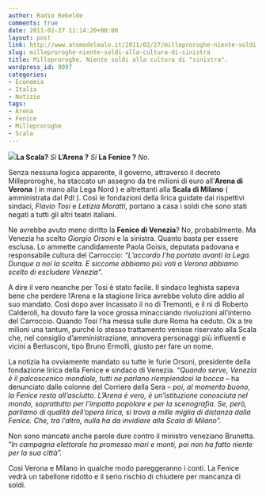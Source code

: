 ```yaml
---
author: Radio Rebelde
comments: true
date: 2011-02-27 11:14:20+00:00
layout: post
link: http://www.atomodelmale.it/2011/02/27/milleproroghe-niente-soldi-alla-cultura-di-sinistra/
slug: milleproroghe-niente-soldi-alla-cultura-di-sinistra
title: Milleproroghe. Niente soldi alla cultura di "sinistra".
wordpress_id: 9097
categories:
- Economia
- Italia
- Notizie
tags:
- Arena
- Fenice
- Milleproroghe
- Scala
---
```


**[![](http://www.atomodelmale.it/wp-content/uploads/2011/02/teatro-Fenice-300x201.jpg)](http://www.atomodelmale.it/wp-content/uploads/2011/02/teatro-Fenice.jpg)La Scala?** _Sì_ **L’Arena ?** _Sì_ **La Fenice ?** _No_.

Senza nessuna logica apparente, il governo, attraverso il decreto Milleproroghe, ha staccato un assegno da tre milioni di euro all’**Arena di Verona** ( in mano alla Lega  Nord ) e altrettanti alla **Scala di Milano** ( amministrata dal Pdl ). Così le fondazioni della lirica guidate dai rispettivi sindaci, _Flavio Tosi_ e _Letizia Moratti_, portano a casa i soldi che sono stati negati a tutti gli altri teatri italiani.

Ne avrebbe avuto meno diritto la **Fenice di Venezia**? No, probabilmente. Ma Venezia ha scelto _Giorgio Orsoni_ e la sinistra. Quanto basta per essere esclusa. Lo ammette candidamente Paola Goisis, deputata padovana e responsabile cultura del Carroccio: _“L’accordo l’ha portato avanti la Lega. Dunque a noi la scelta. E siccome abbiamo più voti a Verona abbiamo scelto di escludere Venezia”._



A dire il vero neanche per Tosi è stato facile. Il sindaco leghista sapeva bene che perdere l’Arena e la stagione lirica avrebbe voluto dire addio al suo mandato. Così dopo aver incassato il no di Tremonti, e il ni di  Roberto Calderoli, ha dovuto fare la voce grossa minacciando rivoluzioni all’interno del  Carroccio. Quando Tosi l’ha messa sulle dure Roma ha ceduto. Ok a tre milioni una tantum, purché lo stesso trattamento venisse riservato alla Scala che, nel consiglio d’amministrazione, annovera personaggi più influenti e vicini a Berlusconi, tipo Bruno Ermolli, giusto per fare un nome.

La notizia ha ovviamente mandato su tutte le furie Orsoni, presidente della fondazione lirica della Fenice e sindaco di Venezia. _“Quando serve, Venezia è il palcoscenico mondiale, tutti ne parlano riempiendosi la bocca_ – ha denunciato dalle colonne del Corriere della Sera – _poi, al momento buono, la Fenice resta all’asciutto. L’Arena è vero, è un’istituzione conosciuta nel mondo, soprattutto per l’impatto popolare e per la scenografia. Se, però, parliamo di qualità dell’opera lirica, si trova a mille miglia di distanza dalla Fenice. Che, tra l’altro, nulla ha da invidiare alla Scala di Milano”._

Non sono mancate anche parole dure contro il ministro veneziano Brunetta. “_In campagna elettorale ha promesso mari e monti, poi non ha fatto niente per la sua città”._

Così  Verona e Milano in qualche modo pareggeranno i conti. La Fenice vedrà un tabellone ridotto e il serio rischio di chiudere per mancanza di soldi.
